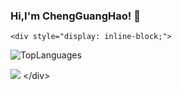 ### Hi,I'm ChengGuangHao! 👋
    <div style="display: inline-block;">
![TopLanguages](https://github-readme-stats.vercel.app/api/top-langs/?username=ReturnTmp&hide_title=true&hide_border=true&layout=compact&langs_count=6&text_color=000&icon_color=fff&bg_color=0,52fa5a,4dfcff,c64dff&theme=graywhite) 

<!-- ![Stats](https://github-readme-stats.vercel.app/api?username=ReturnTmp&hide_title=true&hide_border=true&show_icons=trueline_height=21&text_color=000&icon_color=000&bg_color=0,ea6161,ffc64d,fffc4d,52fa5a&theme=graywhite) -->
     


[![](https://img.shields.io/badge/CSDN-@stone-red.svg)]([https://champyin.com](https://blog.csdn.net/m0_63748493?type=sub&subType=fans))
    </div>
